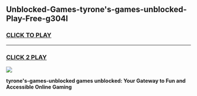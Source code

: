 
## Unblocked-Games-tyrone's-games-unblocked-Play-Free-g304l
<h3>
<a href="https://premium76.site?title=tyrone's-games-unblocked&ref=17A">CLICK TO PLAY</a></h3>
<hr>

<h3>
<a href="https://premium76.site?title=tyrone's-games-unblocked&ref=17A">CLICK 2 PLAY</a>
  
</h3>

<a href="https://premium76.site?title=tyrone's-games-unblocked&ref=17A"><img src="https://clearcache.store/games.png"></a>


**tyrone's-games-unblocked games unblocked: Your Gateway to Fun and Accessible Online Gaming**
